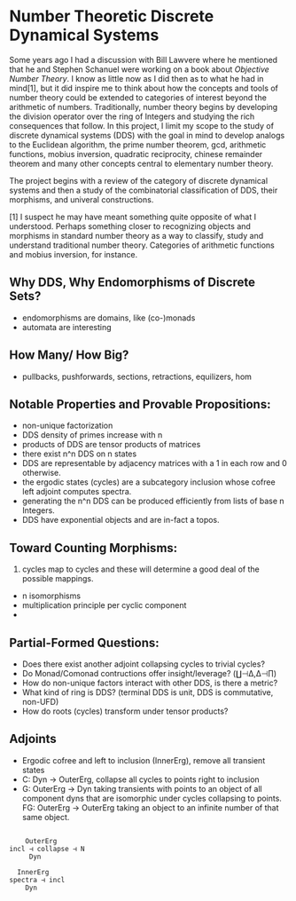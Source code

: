 # Number Theoretic Discrete Dynamical Systems

Some years ago I had a discussion with Bill Lawvere where he mentioned that he and Stephen Schanuel were working on a book about *Objective Number Theory*. I know as little now as I did then as to what he had in mind[1], but it did inspire me to think about how the concepts and tools of number theory could be extended to categories of interest beyond the arithmetic of numbers. Traditionally, number theory begins by developing the division operator over the ring of Integers and studying the rich consequences that follow. In this project, I limit my scope to the study of discrete dynamical systems (DDS) with the goal in mind to develop analogs to the Euclidean algorithm, the prime number theorem, gcd, arithmetic functions, mobius inversion, quadratic reciprocity, chinese remainder theorem and many other concepts central to elementary number theory.

The project begins with a review of the category of discrete dynamical systems and then a study of the combinatorial classification of DDS, their morphisms, and univeral constructions.

[1] I suspect he may have meant something quite opposite of what I understood. Perhaps something closer to recognizing objects and morphisms in standard number theory as a way to classify, study and understand traditional number theory. Categories of arithmetic functions and mobius inversion, for instance.

## Why DDS, Why Endomorphisms of Discrete Sets?
- endomorphisms are domains, like (co-)monads
- automata are interesting

## How Many/ How Big?
- pullbacks, pushforwards, sections, retractions, equilizers, hom

## Notable Properties and Provable Propositions:
- non-unique factorization
- DDS density of primes increase with n
- products of DDS are tensor products of matrices
- there exist n^n DDS on n states
- DDS are representable by adjacency matrices with a 1 in each row and 0 otherwise.
- the ergodic states (cycles) are a subcategory inclusion whose cofree left adjoint computes spectra.
- generating the n^n DDS can be produced efficiently from lists of base n Integers.
- DDS have exponential objects and are in-fact a topos.

## Toward Counting Morphisms:
1. cycles map to cycles and these will determine a good deal of the possible mappings.
  - n isomorphisms
  - multiplication principle per cyclic component
  - 

## Partial-Formed Questions:
- Does there exist another adjoint collapsing cycles to trivial cycles?
- Do Monad/Comonad contructions offer insight/leverage? (∐⊣Δ,Δ⊣∏)
- How do non-unique factors interact with other DDS, is there a metric?
- What kind of ring is DDS? (terminal DDS is unit, DDS is commutative, non-UFD)
- How do roots (cycles) transform under tensor products?

## Adjoints
- Ergodic cofree and left to inclusion (InnerErg), remove all transient states
- C: Dyn -> OuterErg, collapse all cycles to points right to inclusion
- G: OuterErg -> Dyn taking transients with points to an object of all component dyns that are isomorphic under cycles collapsing to points.
FG: OuterErg -> OuterErg taking an object to an infinite number of that same object.

```

    OuterErg
incl ⊣ collapse ⊣ N
     Dyn

  InnerErg
spectra ⊣ incl
    Dyn
```